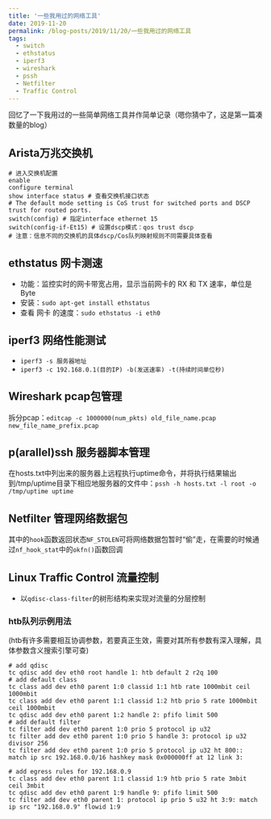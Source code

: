 ```yaml
---
title: '一些我用过的网络工具'
date: 2019-11-20
permalink: /blog-posts/2019/11/20/一些我用过的网络工具
tags:
  - switch
  - ethstatus
  - iperf3
  - wireshark
  - pssh
  - Netfilter
  - Traffic Control
---
```


回忆了一下我用过的一些简单网络工具并作简单记录（嗯你猜中了，这是第一篇凑数量的blog）

## Arista万兆交换机

```shell
# 进入交换机配置
enable
configure terminal
show interface status # 查看交换机接口状态
# The default mode setting is CoS trust for switched ports and DSCP trust for routed ports.
switch(config) # 指定interface ethernet 15
switch(config-if-Et15) # 设置dscp模式：qos trust dscp
# 注意：信息不同的交换机的具体dscp/Cos队列映射规则不同需要具体查看
```

## ethstatus 网卡测速

- 功能：监控实时的网卡带宽占用，显示当前网卡的 RX 和 TX 速率，单位是Byte 
- 安装：`sudo apt-get install ethstatus `
- 查看 网卡 的速度：`sudo ethstatus -i eth0 `

## iperf3 网络性能测试

- `iperf3 -s 服务器地址`
- `iperf3 -c 192.168.0.1(目的IP) -b(发送速率) -t(持续时间单位秒)`

## Wireshark pcap包管理

拆分pcap：`editcap -c 1000000(num_pkts) old_file_name.pcap new_file_name_prefix.pcap`

## p(arallel)ssh 服务器脚本管理

在hosts.txt中列出来的服务器上远程执行uptime命令，并将执行结果输出到/tmp/uptime目录下相应地服务器的文件中：`pssh -h hosts.txt -l root -o /tmp/uptime uptime`

## Netfilter 管理网络数据包

其中的`hook`函数返回状态`NF_STOLEN`可将网络数据包暂时“偷”走，在需要的时候通过`nf_hook_stat`中的`okfn()`函数回调

## Linux Traffic Control 流量控制

- 以`qdisc-class-filter`的树形结构来实现对流量的分层控制

### htb队列示例用法

(htb有许多需要相互协调参数，若要真正生效，需要对其所有参数有深入理解，具体参数含义搜索引擎可查)

```shell
# add qdisc
tc qdisc add dev eth0 root handle 1: htb default 2 r2q 100
# add default class
tc class add dev eth0 parent 1:0 classid 1:1 htb rate 1000mbit ceil 1000mbit
tc class add dev eth0 parent 1:1 classid 1:2 htb prio 5 rate 1000mbit ceil 1000mbit
tc qdisc add dev eth0 parent 1:2 handle 2: pfifo limit 500
# add default filter
tc filter add dev eth0 parent 1:0 prio 5 protocol ip u32
tc filter add dev eth0 parent 1:0 prio 5 handle 3: protocol ip u32 divisor 256
tc filter add dev eth0 parent 1:0 prio 5 protocol ip u32 ht 800:: match ip src 192.168.0.0/16 hashkey mask 0x000000ff at 12 link 3:

# add egress rules for 192.168.0.9
tc class add dev eth0 parent 1:1 classid 1:9 htb prio 5 rate 3mbit ceil 3mbit
tc qdisc add dev eth0 parent 1:9 handle 9: pfifo limit 500
tc filter add dev eth0 parent 1: protocol ip prio 5 u32 ht 3:9: match ip src "192.168.0.9" flowid 1:9
```









